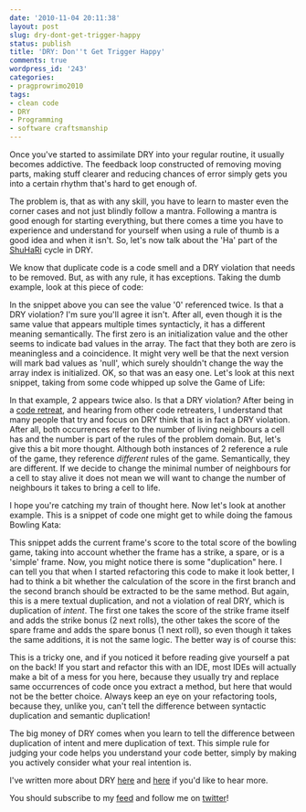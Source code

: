 ```yaml
---
date: '2010-11-04 20:11:38'
layout: post
slug: dry-dont-get-trigger-happy
status: publish
title: 'DRY: Don''t Get Trigger Happy'
comments: true
wordpress_id: '243'
categories:
- pragprowrimo2010
tags:
- clean code
- DRY
- Programming
- software craftsmanship
---
```


Once you've started to assimilate DRY into your regular routine, it usually becomes addictive. The feedback loop constructed of removing moving parts, making stuff clearer and reducing chances of error simply gets you into a certain rhythm that's hard to get enough of.

The problem is, that as with any skill, you have to learn to master even the corner cases and not just blindly follow a mantra. Following a mantra is good enough for starting everything, but there comes a time you have to experience and understand for yourself when using a rule of thumb is a good idea and when it isn't. So, let's now talk about the 'Ha' part of the [ShuHaRi](http://en.wikipedia.org/wiki/Shuhari) cycle in DRY.

We know that duplicate code is a code smell and a DRY violation that needs to be removed. But, as with any rule, it has exceptions. Taking the dumb example, look at this piece of code:


 
In the snippet above you can see the value '0' referenced twice. Is that a DRY violation? I'm sure you'll agree it isn't. After all, even though it is the same value that appears multiple times syntacticly, it has a different meaning semantically. The first zero is an initialization value and the other seems to indicate bad values in the array. The fact that they both are zero is meaningless and a coincidence. It might very well be that the next version will mark bad values as 'null', which surely shouldn't change the way the array index is initialized.  OK, so that was an easy one. Let's look at this next snippet, taking from some code whipped up solve the Game of Life:
 


In that example, 2 appears twice also. Is that a DRY violation? After being in a [code retreat](http://www.codelord.net/2010/05/10/notes-from-the-first-israeli-code-retreat/), and hearing from other code retreaters, I understand that many people that try and focus on DRY think that is in fact a DRY violation. After all, both occurrences refer to the number of living neighbours a cell has and the number is part of the rules of the problem domain. But, let's give this a bit more thought. Although both instances of 2 reference a rule of the game, they reference _different_ rules of the game. Semantically, they are different. If we decide to change the minimal number of neighbours for a cell to stay alive it does not mean we will want to change the number of neighbours it takes to bring a cell to life.

I hope you're catching my train of thought here. Now let's look at another example. This is a snippet of code one might get to while doing the famous Bowling Kata:


 
This snippet adds the current frame's score to the total score of the bowling game, taking into account whether the frame has a strike, a spare, or is a 'simple' frame. Now, you might notice there is some "duplication" here. I can tell you that when I started refactoring this code to make it look better, I had to think a bit whether the calculation of the score in the first branch and the second branch should be extracted to be the same method.
 But again, this is a mere textual duplication, and not a violation of real DRY, which is duplication of _intent_. The first one takes the score of the strike frame itself and adds the strike bonus (2 next rolls), the other takes the score of the spare frame and adds the spare bonus (1 next roll), so even though it takes the same additions, it is not the same logic. The better way is of course this:  

This is a tricky one, and if you noticed it before reading give yourself a pat on the back! If you start and refactor this with an IDE, most IDEs will actually make a bit of a mess for you here, because they usually try and replace same occurrences of code once you extract a method, but here that would not be the better choice. Always keep an eye on your refactoring tools, because they, unlike you, can't tell the difference between syntactic duplication and semantic duplication!

The big money of DRY comes when you learn to tell the difference between duplication of intent and mere duplication of text. This simple rule for judging your code helps you understand your code better, simply by making you actively consider what your real intention is.

I've written more about DRY [here](http://www.codelord.net/2010/11/03/taking-dry-further/) and [here](http://www.codelord.net/2010/11/02/short-intro-to-dry/) if you'd like to hear more.

You should subscribe to my [feed](http://feeds.feedburner.com/TheCodeDump) and follow me on [twitter](http://twitter.com/avivby)!
